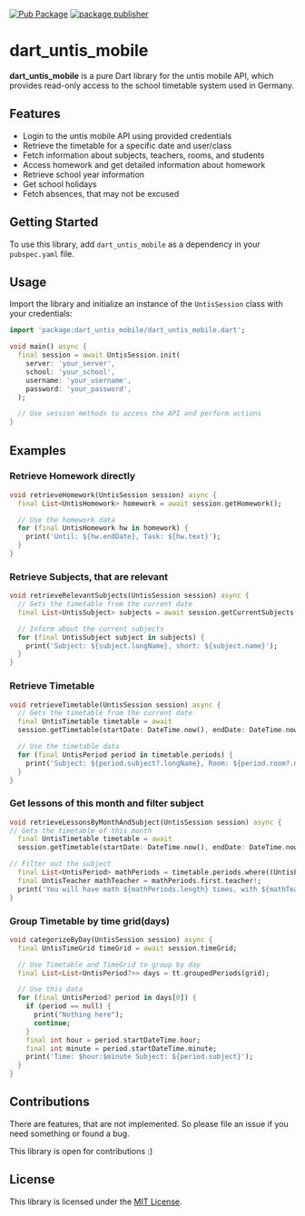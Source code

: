 [![Pub Package](https://img.shields.io/pub/v/dart_untis_mobile.svg)](https://pub.dev/packages/dart_untis_mobile)
[![package publisher](https://img.shields.io/pub/publisher/dart_untis_mobile.svg)](https://pub.dev/packages/dart_untis_mobile/publisher)

# dart_untis_mobile

**dart_untis_mobile** is a pure Dart library for the untis mobile API, which provides read-only
access to the
school timetable system used in Germany.

## Features

- Login to the untis mobile API using provided credentials
- Retrieve the timetable for a specific date and user/class
- Fetch information about subjects, teachers, rooms, and students
- Access homework and get detailed information about homework
- Retrieve school year information
- Get school holidays
- Fetch absences, that may not be excused

## Getting Started

To use this library, add `dart_untis_mobile` as a dependency in your `pubspec.yaml` file.

## Usage

Import the library and initialize an instance of the `UntisSession` class with your credentials:

```dart
import 'package:dart_untis_mobile/dart_untis_mobile.dart';

void main() async {
  final session = await UntisSession.init(
    server: 'your_server',
    school: 'your_school',
    username: 'your_username',
    password: 'your_password',
  );

  // Use session methods to access the API and perform actions
}
```

## Examples

### Retrieve Homework directly

```dart 
void retrieveHomework(UntisSession session) async {
  final List<UntisHomework> homework = await session.getHomework();

  // Use the homework data
  for (final UntisHomework hw in homework) {
    print('Until: ${hw.endDate}, Task: ${hw.text}');
  }
}
```

### Retrieve Subjects, that are relevant

```dart
void retrieveRelevantSubjects(UntisSession session) async {
  // Gets the timetable from the current date
  final List<UntisSubject> subjects = await session.getCurrentSubjects();

  // Inform about the current subjects
  for (final UntisSubject subject in subjects) {
    print('Subject: ${subject.longName}, short: ${subject.name}');
  }
}
```

### Retrieve Timetable

```dart
void retrieveTimetable(UntisSession session) async {
  // Gets the timetable from the current date
  final UntisTimetable timetable = await
  session.getTimetable(startDate: DateTime.now(), endDate: DateTime.now().add(const Duration(days: 7)));

  // Use the timetable data 
  for (final UntisPeriod period in timetable.periods) {
    print('Subject: ${period.subject?.longName}, Room: ${period.room?.name}, Teacher: ${period.teacher?.lastName}');
  }
}
```

### Get lessons of this month and filter subject

```dart
void retrieveLessonsByMonthAndSubject(UntisSession session) async {
// Gets the timetable of this month
  final UntisTimetable timetable = await
  session.getTimetable(startDate: DateTime.now(), endDate: DateTime.now().add(const Duration(days: 7 * 4)));

// Filter out the subject
  final List<UntisPeriod> mathPeriods = timetable.periods.where((UntisPeriod p) => p.subject!.name == 'Ma').toList();
  final UntisTeacher mathTeacher = mathPeriods.first.teacher!;
  print('You will have math ${mathPeriods.length} times, with ${mathTeacher.fullName}');
}
```

### Group Timetable by time grid(days)

```dart
void categorizeByDay(UntisSession session) async {
  final UntisTimeGrid timeGrid = await session.timeGrid;

  // Use Timetable and TimeGrid to group by day
  final List<List<UntisPeriod?>> days = tt.groupedPeriods(grid);

  // Use this data
  for (final UntisPeriod? period in days[0]) {
    if (period == null) {
      print("Nothing here");
      continue;
    }
    final int hour = period.startDateTime.hour;
    final int minute = period.startDateTime.minute;
    print('Time: $hour:$minute Subject: ${period.subject}');
  }
}
```

## Contributions

There are features, that are not implemented. So please file an issue if you need something or found
a bug.

This library is open for contributions :)

## License

This library is licensed under the [MIT License](LICENSE).